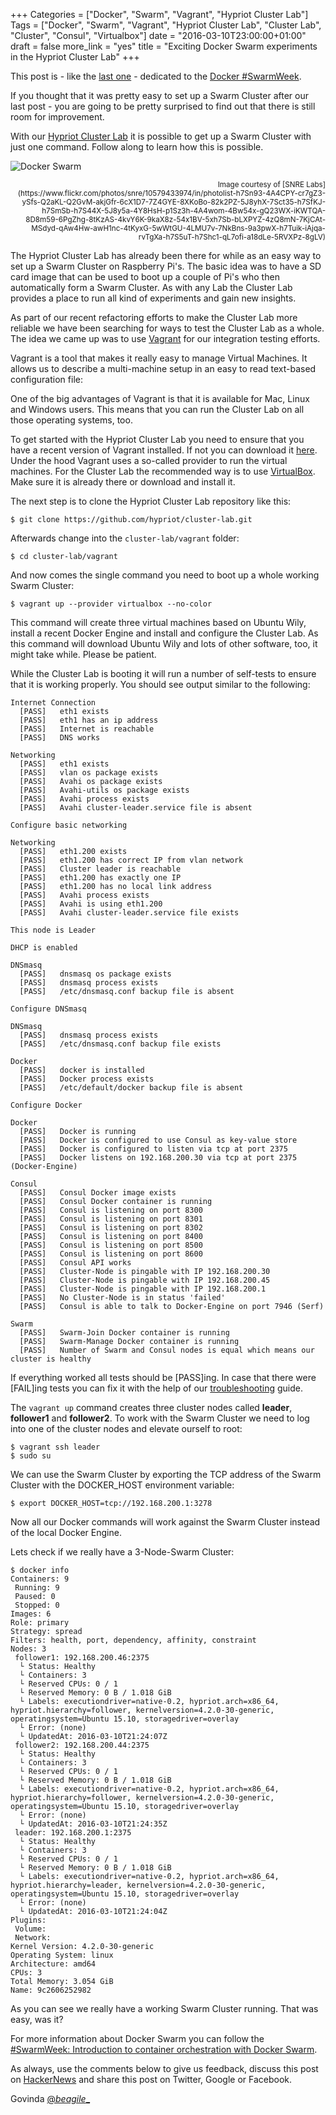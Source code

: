 +++
Categories = ["Docker", "Swarm", "Vagrant", "Hypriot Cluster Lab"]
Tags = ["Docker", "Swarm", "Vagrant", "Hypriot Cluster Lab", "Cluster Lab", "Cluster", "Consul", "Virtualbox"]
date = "2016-03-10T23:00:00+01:00"
draft = false
more_link = "yes"
title = "Exciting Docker Swarm experiments in the Hypriot Cluster Lab"
+++

This post is - like the [last one](http://blog.hypriot.com/post/how-to-setup-rpi-docker-swarm/) - dedicated to the [Docker #SwarmWeek](https://blog.docker.com/2016/03/swarmweek-join-your-first-swarm/).

If you thought that it was pretty easy to set up a Swarm Cluster after our last post - you are going to be pretty surprised to find out that there is still room for improvement.

With our [Hypriot Cluster Lab](https://github.com/hypriot/cluster-lab) it is possible to get up a Swarm Cluster with just one command.
Follow along to learn how this is possible.

![Docker Swarm](/images/swarm-cluster-lab/cluster_lab.jpg)
<div style="text-align:right; font-size: smaller">Image courtesy of [SNRE Labs](https://www.flickr.com/photos/snre/10579433974/in/photolist-h7Sn93-4A4CPY-cr7gZ3-ySfs-Q2aKL-Q2GvM-akjGfr-6cX1D7-7Z4GYE-8XKoBo-82k2PZ-5J8yhX-7Sct35-h7SfKJ-h7SmSb-h7S44X-5J8y5a-4Y8HsH-p1Sz3h-4A4wom-4Bw54x-gQ23WX-iKWTQA-8D8m59-6PgZhg-8tKzAS-4kvY6K-9kaX8z-54x1BV-5xh7Sb-bLXPYZ-4zQ8mN-7KjCAt-MSdyd-qAw4Hw-awH1nc-4tKyxG-5wWtGU-4LMU7v-7NkBns-9a3pwX-h7Tuik-iAjqa-rvTgXa-h7S5uT-h7Shc1-qL7ofi-a18dLe-5RVXPz-8gLV)</div>

<!--more-->

The Hypriot Cluster Lab has already been there for while as an easy way to set up a Swarm Cluster on Raspberry Pi's.
The basic idea was to have a SD card image that can be used to boot up a couple of Pi's who then automatically form a Swarm Cluster.
As with any Lab the Cluster Lab provides a place to run all kind of experiments and gain new insights.

As part of our recent refactoring efforts to make the Cluster Lab more reliable we have been searching for ways to test the Cluster Lab as a whole.
The idea we came up was to use [Vagrant](https://www.vagrantup.com/) for our integration testing efforts.

Vagrant is a tool that makes it really easy to manage Virtual Machines. It allows us to describe a multi-machine setup in an easy to read text-based configuration file:

<script src="https://gist-it.appspot.com/github/hypriot/cluster-lab/raw/master/vagrant/Vagrantfile?slice=14:40&footer=minimal"></script>

One of the big advantages of Vagrant is that it is available for Mac, Linux and Windows users. This means that you can run the Cluster Lab on all those operating systems, too.

To get started with the Hypriot Cluster Lab you need to ensure that you have a recent version of Vagrant installed.
If not you can download it [here](https://www.vagrantup.com/downloads.html). Under the hood Vagrant uses a so-called provider to run the virtual machines.
For the Cluster Lab the recommended way is to use [VirtualBox](https://www.virtualbox.org/). Make sure it is already there or download and install it.

The next step is to clone the Hypriot Cluster Lab repository like this:

```
$ git clone https://github.com/hypriot/cluster-lab.git
```

Afterwards change into the `cluster-lab/vagrant` folder:

```
$ cd cluster-lab/vagrant
```

And now comes the single command you need to boot up a whole working Swarm Cluster:

```
$ vagrant up --provider virtualbox --no-color
```

This command will create three virtual machines based on Ubuntu Wily, install a recent Docker Engine and install and configure the Cluster Lab.
As this command will download Ubuntu Wily and lots of other software, too, it might take while. Please be patient.

While the Cluster Lab is booting it will run a number of self-tests to ensure that it is working properly.
You should see output similar to the following:

```
Internet Connection
  [PASS]   eth1 exists
  [PASS]   eth1 has an ip address
  [PASS]   Internet is reachable
  [PASS]   DNS works

Networking
  [PASS]   eth1 exists
  [PASS]   vlan os package exists
  [PASS]   Avahi os package exists
  [PASS]   Avahi-utils os package exists
  [PASS]   Avahi process exists
  [PASS]   Avahi cluster-leader.service file is absent

Configure basic networking

Networking
  [PASS]   eth1.200 exists
  [PASS]   eth1.200 has correct IP from vlan network
  [PASS]   Cluster leader is reachable
  [PASS]   eth1.200 has exactly one IP
  [PASS]   eth1.200 has no local link address
  [PASS]   Avahi process exists
  [PASS]   Avahi is using eth1.200
  [PASS]   Avahi cluster-leader.service file exists

This node is Leader

DHCP is enabled

DNSmasq
  [PASS]   dnsmasq os package exists
  [PASS]   dnsmasq process exists
  [PASS]   /etc/dnsmasq.conf backup file is absent

Configure DNSmasq

DNSmasq
  [PASS]   dnsmasq process exists
  [PASS]   /etc/dnsmasq.conf backup file exists

Docker
  [PASS]   docker is installed
  [PASS]   Docker process exists
  [PASS]   /etc/default/docker backup file is absent

Configure Docker

Docker
  [PASS]   Docker is running
  [PASS]   Docker is configured to use Consul as key-value store
  [PASS]   Docker is configured to listen via tcp at port 2375
  [PASS]   Docker listens on 192.168.200.30 via tcp at port 2375 (Docker-Engine)

Consul
  [PASS]   Consul Docker image exists
  [PASS]   Consul Docker container is running
  [PASS]   Consul is listening on port 8300
  [PASS]   Consul is listening on port 8301
  [PASS]   Consul is listening on port 8302
  [PASS]   Consul is listening on port 8400
  [PASS]   Consul is listening on port 8500
  [PASS]   Consul is listening on port 8600
  [PASS]   Consul API works
  [PASS]   Cluster-Node is pingable with IP 192.168.200.30
  [PASS]   Cluster-Node is pingable with IP 192.168.200.45
  [PASS]   Cluster-Node is pingable with IP 192.168.200.1
  [PASS]   No Cluster-Node is in status 'failed'
  [PASS]   Consul is able to talk to Docker-Engine on port 7946 (Serf)

Swarm
  [PASS]   Swarm-Join Docker container is running
  [PASS]   Swarm-Manage Docker container is running
  [PASS]   Number of Swarm and Consul nodes is equal which means our cluster is healthy
```

If everything worked all tests should be [PASS]ing.
In case that there were [FAIL]ing tests you can fix it with the help of our [troubleshooting](https://github.com/hypriot/cluster-lab#troubleshooting) guide.

The `vagrant up` command creates three cluster nodes called __leader__, __follower1__ and __follower2__.
To work with the Swarm Cluster we need to log into one of the cluster nodes and elevate ourself to root:

```
$ vagrant ssh leader
$ sudo su
```

We can use the Swarm Cluster by exporting the TCP address of the Swarm Cluster with the DOCKER_HOST environment variable:

```
$ export DOCKER_HOST=tcp://192.168.200.1:3278
```

Now all our Docker commands will work against the Swarm Cluster instead of the local Docker Engine.

Lets check if we really have a 3-Node-Swarm Cluster:
```
$ docker info
Containers: 9
 Running: 9
 Paused: 0
 Stopped: 0
Images: 6
Role: primary
Strategy: spread
Filters: health, port, dependency, affinity, constraint
Nodes: 3
 follower1: 192.168.200.46:2375
  └ Status: Healthy
  └ Containers: 3
  └ Reserved CPUs: 0 / 1
  └ Reserved Memory: 0 B / 1.018 GiB
  └ Labels: executiondriver=native-0.2, hypriot.arch=x86_64, hypriot.hierarchy=follower, kernelversion=4.2.0-30-generic, operatingsystem=Ubuntu 15.10, storagedriver=overlay
  └ Error: (none)
  └ UpdatedAt: 2016-03-10T21:24:07Z
 follower2: 192.168.200.44:2375
  └ Status: Healthy
  └ Containers: 3
  └ Reserved CPUs: 0 / 1
  └ Reserved Memory: 0 B / 1.018 GiB
  └ Labels: executiondriver=native-0.2, hypriot.arch=x86_64, hypriot.hierarchy=follower, kernelversion=4.2.0-30-generic, operatingsystem=Ubuntu 15.10, storagedriver=overlay
  └ Error: (none)
  └ UpdatedAt: 2016-03-10T21:24:35Z
 leader: 192.168.200.1:2375
  └ Status: Healthy
  └ Containers: 3
  └ Reserved CPUs: 0 / 1
  └ Reserved Memory: 0 B / 1.018 GiB
  └ Labels: executiondriver=native-0.2, hypriot.arch=x86_64, hypriot.hierarchy=leader, kernelversion=4.2.0-30-generic, operatingsystem=Ubuntu 15.10, storagedriver=overlay
  └ Error: (none)
  └ UpdatedAt: 2016-03-10T21:24:04Z
Plugins:
 Volume:
 Network:
Kernel Version: 4.2.0-30-generic
Operating System: linux
Architecture: amd64
CPUs: 3
Total Memory: 3.054 GiB
Name: 9c2606252982
```

As you can see we really have a working Swarm Cluster running.
That was easy, was it?

For more information about Docker Swarm you can follow the [#SwarmWeek: Introduction to container orchestration with Docker Swarm](https://blog.docker.com/2016/03/swarmweek-container-orchestration-docker-swarm/).

As always, use the comments below to give us feedback, discuss this post on [HackerNews](https://news.ycombinator.com/item?id=11263205) and share this post on Twitter, Google or Facebook.

Govinda [@_beagile__](https://twitter.com/_beagile_)
